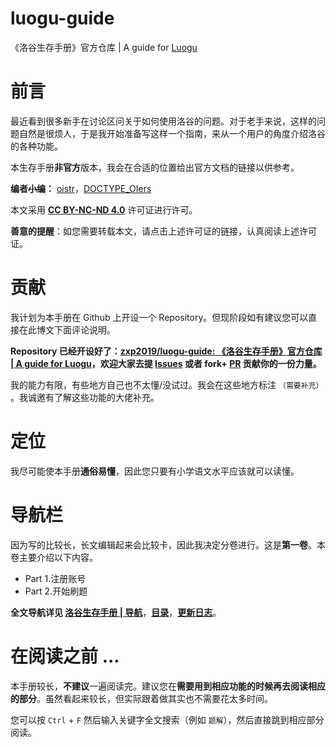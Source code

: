 # luogu-guide
《洛谷生存手册》官方仓库 | A guide for [Luogu](https://www.luogu.com.cn)

# 前言
最近看到很多新手在讨论区问关于如何使用洛谷的问题。对于老手来说，这样的问题自然是很烦人，于是我开始准备写这样一个指南，来从一个用户的角度介绍洛谷的各种功能。

本生存手册**非官方**版本，我会在合适的位置给出官方文档的链接以供参考。

**编者~~小编~~：** [oistr](https://www.luogu.com.cn/user/180720)，[DOCTYPE\_OIers](https://www.luogu.com.cn/user/222382)

本文采用 **[CC BY-NC-ND 4.0](https://creativecommons.org/licenses/by-nc-nd/4.0/deed.zh)** 许可证进行许可。

**善意的提醒**：如您需要转载本文，请点击上述许可证的链接，认真阅读上述许可证。

# 贡献
我计划为本手册在 Github 上开设一个 Repository。但现阶段如有建议您可以直接在此博文下面评论说明。

**Repository 已经开设好了：[zxp2019/luogu-guide: 《洛谷生存手册》官方仓库 | A guide for Luogu](https://github.com/zxp2019/luogu-guide)，欢迎大家去提 [Issues](https://github.com/zxp2019/luogu-guide/issues) 或者 fork+ [PR](https://github.com/zxp2019/luogu-guide/pulls) 贡献你的一份力量。**

我的能力有限，有些地方自己也不太懂/没试过。我会在这些地方标注 `（需要补充）` 。我诚邀有了解这些功能的大佬补充。

# 定位
我尽可能使本手册**通俗易懂**，因此您只要有小学语文水平应该就可以读懂。

# 导航栏

因为写的比较长，长文编辑起来会比较卡，因此我决定分卷进行。这是**第一卷**。本卷主要介绍以下内容。

- Part 1.注册账号
- Part 2.开始刷题

**全文导航详见 [洛谷生存手册 | 导航](https://www.luogu.com.cn/blog/ois/luogu-guide)**，**[目录](https://github.com/zxp2019/luogu-guide/blob/master/contents.md)**，**[更新日志](https://github.com/zxp2019/luogu-guide/blob/master/update.md)**。

# 在阅读之前 ...

本手册较长，**不建议**一遍阅读完。建议您在**需要用到相应功能的时候再去阅读相应的部分**。虽然看起来较长，但实际跟着做其实也不需要花太多时间。

您可以按 `Ctrl` + `F` 然后输入关键字全文搜索（例如 `题解`），然后直接跳到相应部分阅读。
